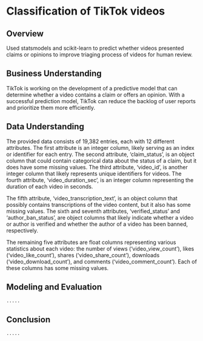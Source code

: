 # Classification of TikTok videos

## Overview
Used statsmodels and scikit-learn to predict whether videos presented claims or opinions to improve triaging process of videos for human review.

## Business Understanding
TikTok is working on the development of a predictive model that can determine whether a video contains a claim or offers an opinion. With a successful prediction model, TikTok can reduce the backlog of user reports and prioritize them more efficiently.

## Data Understanding
The provided data consists of 19,382 entries, each with 12 different attributes. The first attribute is an integer column, likely serving as an index or identifier for each entry. The second attribute, ‘claim_status’, is an object column that could contain categorical data about the status of a claim, but it does have some missing values. The third attribute, ‘video_id’, is another integer column that likely represents unique identifiers for videos. The fourth attribute, ‘video_duration_sec’, is an integer column representing the duration of each video in seconds.

The fifth attribute, ‘video_transcription_text’, is an object column that possibly contains transcriptions of the video content, but it also has some missing values. The sixth and seventh attributes, ‘verified_status’ and ‘author_ban_status’, are object columns that likely indicate whether a video or author is verified and whether the author of a video has been banned, respectively.

The remaining five attributes are float columns representing various statistics about each video: the number of views (‘video_view_count’), likes (‘video_like_count’), shares (‘video_share_count’), downloads (‘video_download_count’), and comments (‘video_comment_count’). Each of these columns has some missing values.

## Modeling and Evaluation

    .....

## Conclusion

    .....
